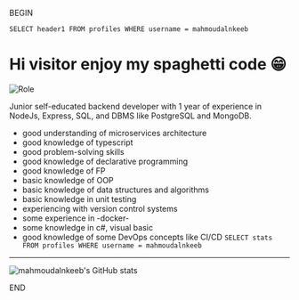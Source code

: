 BEGIN

  `SELECT header1 FROM profiles WHERE username = mahmoudalnkeeb`

# Hi visitor enjoy my spaghetti code 😁
![Role](https://img.shields.io/badge/Backend%20-Javascript-%23f1c40f)

 Junior self-educated backend developer with
1 year of experience in NodeJs, Express, SQL, and DBMS like PostgreSQL and MongoDB.

- good understanding of microservices architecture
- good knowledge of typescript
- good problem-solving skills
- good knowledge of  declarative programming
- good knowledge of FP
- basic knowledge of OOP
- basic knowledge of data structures and algorithms
- basic knowledge in unit testing
- experiencing with version control systems
- some experience in -docker-
- some knowledge in c#, visual basic 
- good knowledge of some DevOps concepts like CI/CD
  `SELECT stats FROM profiles WHERE username = mahmoudalnkeeb`

---
![mahmoudalnkeeb's GitHub stats](https://github-readme-stats.vercel.app/api?username=mahmoudalnkeeb&show_icons=true)

END
